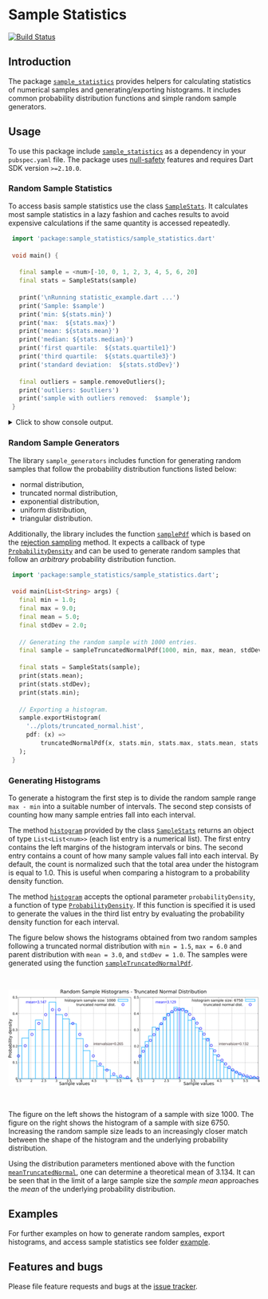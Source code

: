 
# Sample Statistics

[![Build Status](https://travis-ci.com/simphotonics/sample_statistics.svg?branch=main)](https://travis-ci.com/simphotonics/sample_statistics)

## Introduction

The package [`sample_statistics`][sample_statistics] provides helpers for calculating statistics of
numerical samples and generating/exporting histograms. It includes common probability
distribution functions and simple random sample generators.

## Usage

To use this package include [`sample_statistics`][sample_statistics] as a dependency in your `pubspec.yaml` file.
The package uses [null-safety] features and requires Dart SDK version `>=2.10.0`.

### Random Sample Statistics

To access basis sample statistics use the class [`SampleStats`][SampleStats]. It calculates most
sample statistics in a lazy fashion and caches results to avoid expensive calculations if the
same quantity is accessed repeatedly.

```Dart
 import 'package:sample_statistics/sample_statistics.dart'

 void main() {

   final sample = <num>[-10, 0, 1, 2, 3, 4, 5, 6, 20]
   final stats = SampleStats(sample)

   print('\nRunning statistic_example.dart ...')
   print('Sample: $sample')
   print('min: ${stats.min}')
   print('max:  ${stats.max}')
   print('mean: ${stats.mean}')
   print('median: ${stats.median}')
   print('first quartile:  ${stats.quartile1}')
   print('third quartile:  ${stats.quartile3}')
   print('standard deviation:  ${stats.stdDev}')

   final outliers = sample.removeOutliers();
   print('outliers: $outliers')
   print('sample with outliers removed:  $sample');
 }
```

<details>  <summary> Click to show console output. </summary>

 ```Console
  $ dart --enable-experiment=non-nullable sample_statistics_example.dart

  Running sample_statistic_example.dart ...
  Sample: [-10, 0, 1, 2, 3, 4, 5, 6, 20]
  min: -10
  max: 20
  mean: 3.4444444444444446
  median: 3
  first quartile: 1
  third quartile: 5
  standard deviation: 7.779960011322538
  outliers:[-10, 20]
  sample with outliers removed: [0, 1, 2, 3, 4, 5, 6]

 ```
</details>

### Random Sample Generators

The library `sample_generators` includes function for generating random samples
that follow the probability distribution functions listed below:
 * normal distribution,
 * truncated normal distribution,
 * exponential distribution,
 * uniform distribution,
 * triangular distribution.

Additionally, the library includes the function [`samplePdf`][samplePdf] which
is based on the [rejection sampling][rejection-sampling] method.
It expects a callback of type [`ProbabilityDensity`][ProbabilityDensity] and can be used
to generate random samples that follow an *arbitrary* probability distribution function.

```Dart
 import 'package:sample_statistics/sample_statistics.dart';

 void main(List<String> args) {
   final min = 1.0;
   final max = 9.0;
   final mean = 5.0;
   final stdDev = 2.0;

   // Generating the random sample with 1000 entries.
   final sample = sampleTruncatedNormalPdf(1000, min, max, mean, stdDev);

   final stats = SampleStats(sample);
   print(stats.mean);
   print(stats.stdDev);
   print(stats.min);

   // Exporting a histogram.
   sample.exportHistogram(
     '../plots/truncated_normal.hist',
     pdf: (x) =>
         truncatedNormalPdf(x, stats.min, stats.max, stats.mean, stats.stdDev),
   );
 }
```

### Generating Histograms

To generate a histogram the first step is to divide the random sample range `max - min`
into a suitable number of intervals.
The second step consists of counting how many sample entries fall into each
interval.

The method [`histogram`][histogram] provided by the class [`SampleStats`][SampleStats]
returns an object of type `List<List<num>>` (each list entry is a numerical list).
The first entry contains the left margins of the histogram intervals or bins.
The second entry contains a count of how many sample values fall into each interval. By default,
the count is normalized such that the total area under the histogram is equal to 1.0.
This is useful when comparing a histogram to a probability density function.

The method [`histogram`][histogram] accepts the optional parameter `probabilityDensity`,
a function of type [`ProbabilityDensity`][ProbabilityDensity]. If this function is
specified it is used to
generate the values in the third list entry by evaluating the
probability density function for each interval.

The figure below shows the histograms obtained from two random samples following
a truncated normal distribution with `min = 1.5`, `max = 6.0` and parent distribution
with `mean = 3.0`, and `stdDev = 1.0`.
The samples were generated using the function [`sampleTruncatedNormalPdf`][sampleTruncatedNormalPdf].

<br>

![Histogram](https://raw.githubusercontent.com/simphotonics/sample_statistics/main/example/plots/histogram_truncated_normal_2.svg?sanitize=true)

<br>

The figure on the left shows the histogram of a sample with size 1000. The figure on the right shows
the histogram of a sample with size 6750. Increasing the random sample size leads to an increasingly
closer match between the shape of the histogram and the underlying probability distribution.

Using the distribution parameters mentioned above with the function
[`meanTruncatedNormal`][meanTruncatedNormal],  one can determine
a theoretical mean of 3.134. It can be seen that in the limit of a large sample
size the *sample mean* approaches
the *mean* of the underlying probability distribution.

## Examples

For further examples on how to generate random samples, export histograms,
and access sample statistics see folder [example].



## Features and bugs

Please file feature requests and bugs at the [issue tracker].


[CachedObjectFactory]: https://pub.dev/documentation/sample_statistics/latest/sample_statistics/CachedObjectFactory.html

[example]: https://github.com/simphotonics/sample_statistics/tree/master/example

[histogram]: https://pub.dev/documentation/sample_statistics/latest/sample_statistics/SampleStats/histogram.html

[issue tracker]: https://github.com/simphotonics/sample_statistics/issues

[meanTruncatedNormal]: https://pub.dev/documentation/sample_statistics/latest/sample_statistics/meanTruncatedNormal.html

[null-safety]: https://dart.dev/null-safety

[ProbabilityDensity]: https://pub.dev/documentation/sample_statistics/latest/sample_statistics/ProbabilityDensity.html

[rejection-sampling]: https://en.wikipedia.org/wiki/Rejection_sampling

[sample_statistics]: https://pub.dev/packages/sample_statistics

[samplePdf]: https://pub.dev/documentation/sample_statistics/latest/sample_statistics/samplePdf.html

[SampleStats]: https://pub.dev/documentation/sample_statistics/latest/sample_statistics/SampleStats-class.html

[sampleTruncatedNormalPdf]: https://pub.dev/documentation/sample_statistics/latest/sample_statistics/sampleTruncatedNormalPdf.html